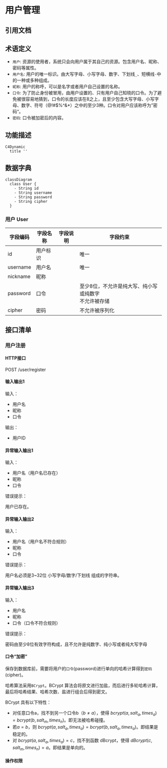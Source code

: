 # 用户管理

## 引用文档

## 术语定义

- `用户`: 资源的使用者，系统只会向用户属于其自己的资源。包含用户名、昵称、密码等属性。
- `用户名`: 用户的唯一标识。由大写字母、小写字母、数字、下划线`_`、短横线`-`中的一种或多种组成。
- `昵称`: 用户的称呼，可以是名字或者用户自己设置的名称。
- `口令`: 为了防止身份被冒用，由用户设置的、只有用户自己知晓的口令。为了避免被很容易地猜到，口令的长度应该在8之上，且至少包含大写字母、小写字母、数字、符号（@!#$%^&*）之中的至少3种。口令对用户应该称呼为”密码“。
- `密码`: 口令被加密后的内容。

## 功能描述

```mermaid
C4Dynamic
  title ''
```

## 数据字典

```mermaid
classDiagram
  class User {
    - String id
    - String username
    - String password
    - String cipher
  }
```

### 用户 User

| 字段编码     | 字段名称 | 字段说明 | 字段约束                            |
|----------|------|------|---------------------------------|
| id       | 用户标识 |      | 唯一                              |
| username | 用户名  |      | 唯一                              |
| nickname | 昵称   |      |                                 |
| password | 口令   |      | 至少8位，不允许是纯大写、纯小写或纯数字<br/>不允许被存储 |
| cipher   | 密码   |      | 不允许被序列化                         |



## 接口清单

### 用户注册

#### HTTP接口

POST /user/register

#### 输入输出1

输入：

- 用户名
- 昵称
- 口令

输出：

- 用户ID

#### 异常输入输出1

输入：

- 用户名（用户名已存在）
- 昵称
- 口令

错误提示：

用户已存在。

#### 异常输入输出2

输入：

- 用户名（用户名不符合规则）
- 昵称
- 口令

错误提示：

用户名必须是3~32位 小写字母/数字/下划线 组成的字符串。

#### 异常输入输出3

输入：

- 用户名
- 昵称
- 口令（口令不符合规则）

错误提示：

密码由至少8位有效字符构成，且不允许是纯数字、纯小写或者纯大写字母

#### 口令“加密”

保存到数据库前，需要将用户的`口令`(password)进行单向的哈希计算得到`密码`(cipher)。

哈希算法采用`BCrypt`。BCrypt 算法会将原文进行加盐，而后进行多轮哈希计算，最后将哈希结果、哈希次数、盐进行组合后得到密文。

BCrypt 具有以下特性：

- 对任意口令a，找不到另一个口令b（$b\neq a$），使得 $bcrypt(a, salt_a, times_a) = bcrypt(b, salt_m, times_n)$。即无法被哈希碰撞。
- 若$a = b$，则 $bcrypt(a, salt_a, times_a) = bcrypt(b, salt_a, times_a)$。即结果是稳定的。
- 对 $bcrypt(a, salt_a, times_a) = c$，找不到函数 dBcrypt，使得 $dBcrypt(c, salt_m, times_n) = a$。即结果是单向的。

#### 操作权限

